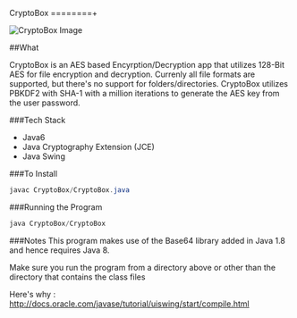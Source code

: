 CryptoBox
========+

![CryptoBox Image](/CryptoBoxIMG.jpg "CryptoBox")

##What

CryptoBox is an AES based Encyrption/Decryption app that utilizes 128-Bit AES for file encryption and decryption. Currenly all file formats are supported, but there's no support for folders/directories. CryptoBox utilizes PBKDF2 with SHA-1 with a million iterations to generate the AES key from the user password.

###Tech Stack

- Java6
- Java Cryptography Extension (JCE)
- Java Swing

###To Install

```java
javac CryptoBox/CryptoBox.java
```

###Running the Program 

```java
java CryptoBox/CryptoBox
```

###Notes
This program makes use of the Base64 library added in Java 1.8 and hence requires Java 8.

Make sure you run the program from a directory above or other than the directory that contains the class files

Here's why : http://docs.oracle.com/javase/tutorial/uiswing/start/compile.html
